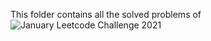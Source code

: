 This folder contains all the solved problems of ![January Leetcode Challenge 2021](https://leetcode.com/explore/featured/card/january-leetcoding-challenge-2021/579/week-1-january-1st-january-7th/)
